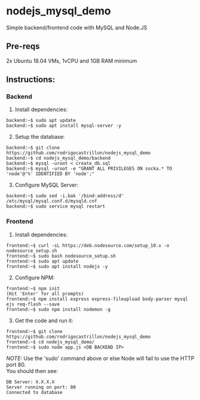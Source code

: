 # nodejs_mysql_demo
Simple backend/frontend code with MySQL and Node.JS

## Pre-reqs
2x Ubuntu 18.04 VMs, 1vCPU and 1GB RAM minimum

## Instructions:

### Backend
1. Install dependencies:
```
backend:~$ sudo apt update
backend:~$ sudo apt install mysql-server -y
```

2. Setup the database:
```
backend:~$ git clone https://github.com/rodrigocastrillon/nodejs_mysql_demo
backend:~$ cd nodejs_mysql_demo/backend
backend:~$ mysql -uroot < create_db.sql
backend:~$ mysql -uroot -e "GRANT ALL PRIVILEGES ON socka.* TO 'node'@'%' IDENTIFIED BY 'node';"
```

3. Configure MySQL Server:
```
backend:~$ sudo sed -i.bak '/bind-address/d' /etc/mysql/mysql.conf.d/mysqld.cnf
backend:~$ sudo service mysql restart
```


### Frontend
1. Install dependencies:  
```
frontend:~$ curl -sL https://deb.nodesource.com/setup_10.x -o nodesource_setup.sh
frontend:~$ sudo bash nodesource_setup.sh
frontend:~$ sudo apt update
frontend:~$ sudo apt install nodejs -y
```

2. Configure NPM:  
```
frontend:~$ npm init
(Hit 'Enter' for all prompts)
frontend:~$ npm install express express-fileupload body-parser mysql ejs req-flash --save
frontend:~$ sudo npm install nodemon -g
```

3. Get the code and run it:
```
frontend:~$ git clone https://github.com/rodrigocastrillon/nodejs_mysql_demo
frontend:~$ cd nodejs_mysql_demo/
frontend:~$ sudo node app.js <DB BACKEND IP>
```
*NOTE:* Use the 'sudo' command above or else Node will fail to use the HTTP port 80.  
You should then see:  
```
DB Server: X.X.X.X
Server running on port: 80
Connected to database
```
